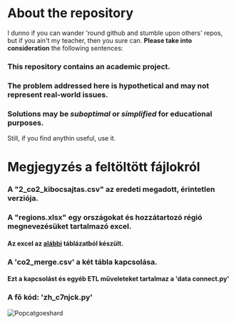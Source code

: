 # About the repository
I dunno if you can wander 'round github and stumble upon others' repos, but if you ain't my teacher, then you sure can. **Please take into consideration** the following sentences:
### This repository contains an academic project.
### The problem addressed here is hypothetical and may not represent real-world issues.
### Solutions may be *suboptimal* or *simplified* for educational purposes.
Still, if you find anythin useful, use it.



# Megjegyzés a feltöltött fájlokról
### A  **"2_co2_kibocsajtas.csv"** az eredeti megadott, érintetlen verziója.
### A **"regions.xlsx"** egy országokat és hozzátartozó régió megnevezésüket tartalmazó excel.
#### Az excel az [alábbi](https://statisticstimes.com/geography/countries-by-continents.php) táblázatból készült.
### A **'co2_merge.csv'** a két tábla kapcsolása.
#### Ezt a kapcsolást és egyéb ETL műveleteket tartalmaz a **'data connect.py'**
### A fő kód: **'zh_c7njck.py'**
![Popcatgoeshard](https://64.media.tumblr.com/0216dd40e7a80ffe1f152f55314268cf/ddbe4728c2e3b226-24/s640x960/271df514e9e1b65c9d048337ae918adfd37d01f3.gif)
